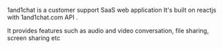 1and1chat is a customer support SaaS web application 
It's built on reactjs with 1and1chat.com API .

It provides features such as audio and video conversation, file sharing, screen sharing etc



